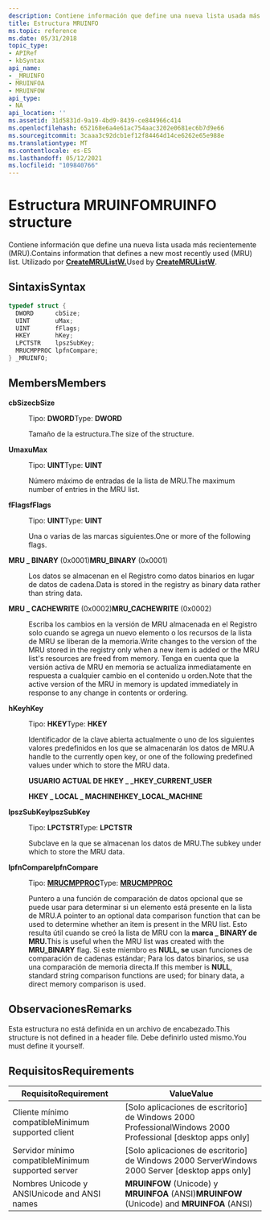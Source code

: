 ```yaml
---
description: Contiene información que define una nueva lista usada más recientemente (MRU). Lo usa CreateMRUListW.
title: Estructura MRUINFO
ms.topic: reference
ms.date: 05/31/2018
topic_type:
- APIRef
- kbSyntax
api_name:
- _MRUINFO
- MRUINFOA
- MRUINFOW
api_type:
- NA
api_location: ''
ms.assetid: 31d5831d-9a19-4bd9-8439-ce844966c414
ms.openlocfilehash: 652168e6a4e61ac754aac3202e0681ec6b7d9e66
ms.sourcegitcommit: 3caaa3c92dcb1ef12f84464d14ce6262e65e988e
ms.translationtype: MT
ms.contentlocale: es-ES
ms.lasthandoff: 05/12/2021
ms.locfileid: "109840766"
---
```

# <a name="mruinfo-structure"></a><span data-ttu-id="33426-104">Estructura MRUINFO</span><span class="sxs-lookup"><span data-stu-id="33426-104">MRUINFO structure</span></span>

<span data-ttu-id="33426-105">Contiene información que define una nueva lista usada más recientemente (MRU).</span><span class="sxs-lookup"><span data-stu-id="33426-105">Contains information that defines a new most recently used (MRU) list.</span></span> <span data-ttu-id="33426-106">Utilizado por [**CreateMRUListW.**](createmrulist.md)</span><span class="sxs-lookup"><span data-stu-id="33426-106">Used by [**CreateMRUListW**](createmrulist.md).</span></span>

## <a name="syntax"></a><span data-ttu-id="33426-107">Sintaxis</span><span class="sxs-lookup"><span data-stu-id="33426-107">Syntax</span></span>


```C++
typedef struct {
  DWORD      cbSize;
  UINT       uMax;
  UINT       fFlags;
  HKEY       hKey;
  LPCTSTR    lpszSubKey;
  MRUCMPPROC lpfnCompare;
} _MRUINFO;
```



## <a name="members"></a><span data-ttu-id="33426-108">Members</span><span class="sxs-lookup"><span data-stu-id="33426-108">Members</span></span>

<dl> <dt>

<span data-ttu-id="33426-109">**cbSize**</span><span class="sxs-lookup"><span data-stu-id="33426-109">**cbSize**</span></span>
</dt> <dd>

<span data-ttu-id="33426-110">Tipo: **DWORD**</span><span class="sxs-lookup"><span data-stu-id="33426-110">Type: **DWORD**</span></span>

</dd> <dd>

<span data-ttu-id="33426-111">Tamaño de la estructura.</span><span class="sxs-lookup"><span data-stu-id="33426-111">The size of the structure.</span></span>

</dd> <dt>

<span data-ttu-id="33426-112">**Umax**</span><span class="sxs-lookup"><span data-stu-id="33426-112">**uMax**</span></span>
</dt> <dd>

<span data-ttu-id="33426-113">Tipo: **UINT**</span><span class="sxs-lookup"><span data-stu-id="33426-113">Type: **UINT**</span></span>

</dd> <dd>

<span data-ttu-id="33426-114">Número máximo de entradas de la lista de MRU.</span><span class="sxs-lookup"><span data-stu-id="33426-114">The maximum number of entries in the MRU list.</span></span>

</dd> <dt>

<span data-ttu-id="33426-115">**fFlags**</span><span class="sxs-lookup"><span data-stu-id="33426-115">**fFlags**</span></span>
</dt> <dd>

<span data-ttu-id="33426-116">Tipo: **UINT**</span><span class="sxs-lookup"><span data-stu-id="33426-116">Type: **UINT**</span></span>

</dd> <dd>

<span data-ttu-id="33426-117">Una o varias de las marcas siguientes.</span><span class="sxs-lookup"><span data-stu-id="33426-117">One or more of the following flags.</span></span>

<dt>

<span id="MRU_BINARY"></span><span id="mru_binary"></span>

<span data-ttu-id="33426-118"><span id="MRU_BINARY"></span><span id="mru_binary"></span>**MRU \_ BINARY** (0x0001)</span><span class="sxs-lookup"><span data-stu-id="33426-118"><span id="MRU_BINARY"></span><span id="mru_binary"></span>**MRU\_BINARY** (0x0001)</span></span>


</dt> <dd>

<span data-ttu-id="33426-119">Los datos se almacenan en el Registro como datos binarios en lugar de datos de cadena.</span><span class="sxs-lookup"><span data-stu-id="33426-119">Data is stored in the registry as binary data rather than string data.</span></span>

</dd> <dt>

<span id="MRU_CACHEWRITE"></span><span id="mru_cachewrite"></span>

<span data-ttu-id="33426-120"><span id="MRU_CACHEWRITE"></span><span id="mru_cachewrite"></span>**MRU \_ CACHEWRITE** (0x0002)</span><span class="sxs-lookup"><span data-stu-id="33426-120"><span id="MRU_CACHEWRITE"></span><span id="mru_cachewrite"></span>**MRU\_CACHEWRITE** (0x0002)</span></span>


</dt> <dd>

<span data-ttu-id="33426-121">Escriba los cambios en la versión de MRU almacenada en el Registro solo cuando se agrega un nuevo elemento o los recursos de la lista de MRU se liberan de la memoria.</span><span class="sxs-lookup"><span data-stu-id="33426-121">Write changes to the version of the MRU stored in the registry only when a new item is added or the MRU list's resources are freed from memory.</span></span> <span data-ttu-id="33426-122">Tenga en cuenta que la versión activa de MRU en memoria se actualiza inmediatamente en respuesta a cualquier cambio en el contenido u orden.</span><span class="sxs-lookup"><span data-stu-id="33426-122">Note that the active version of the MRU in memory is updated immediately in response to any change in contents or ordering.</span></span>

</dd> </dl> </dd> <dt>

<span data-ttu-id="33426-123">**hKey**</span><span class="sxs-lookup"><span data-stu-id="33426-123">**hKey**</span></span>
</dt> <dd>

<span data-ttu-id="33426-124">Tipo: **HKEY**</span><span class="sxs-lookup"><span data-stu-id="33426-124">Type: **HKEY**</span></span>

</dd> <dd>

<span data-ttu-id="33426-125">Identificador de la clave abierta actualmente o uno de los siguientes valores predefinidos en los que se almacenarán los datos de MRU.</span><span class="sxs-lookup"><span data-stu-id="33426-125">A handle to the currently open key, or one of the following predefined values under which to store the MRU data.</span></span>

<dl><span id="HKEY_CURRENT_USER"></span><span id="hkey_current_user"></span><dt>

<span data-ttu-id="33426-126">**USUARIO ACTUAL DE HKEY \_ \_**</span><span class="sxs-lookup"><span data-stu-id="33426-126">**HKEY\_CURRENT\_USER**</span></span>
</dt><span id="HKEY_LOCAL_MACHINE"></span><span id="hkey_local_machine"></span><dt>

<span data-ttu-id="33426-127">**HKEY \_ LOCAL \_ MACHINE**</span><span class="sxs-lookup"><span data-stu-id="33426-127">**HKEY\_LOCAL\_MACHINE**</span></span>
</dt> </dl> </dd> <dt>

<span data-ttu-id="33426-128">**lpszSubKey**</span><span class="sxs-lookup"><span data-stu-id="33426-128">**lpszSubKey**</span></span>
</dt> <dd>

<span data-ttu-id="33426-129">Tipo: **LPCTSTR**</span><span class="sxs-lookup"><span data-stu-id="33426-129">Type: **LPCTSTR**</span></span>

</dd> <dd>

<span data-ttu-id="33426-130">Subclave en la que se almacenan los datos de MRU.</span><span class="sxs-lookup"><span data-stu-id="33426-130">The subkey under which to store the MRU data.</span></span>

</dd> <dt>

<span data-ttu-id="33426-131">**lpfnCompare**</span><span class="sxs-lookup"><span data-stu-id="33426-131">**lpfnCompare**</span></span>
</dt> <dd>

<span data-ttu-id="33426-132">Tipo: **[ **MRUCMPPROC**](mrucmpproc.md)**</span><span class="sxs-lookup"><span data-stu-id="33426-132">Type: **[**MRUCMPPROC**](mrucmpproc.md)**</span></span>

</dd> <dd>

<span data-ttu-id="33426-133">Puntero a una función de comparación de datos opcional que se puede usar para determinar si un elemento está presente en la lista de MRU.</span><span class="sxs-lookup"><span data-stu-id="33426-133">A pointer to an optional data comparison function that can be used to determine whether an item is present in the MRU list.</span></span> <span data-ttu-id="33426-134">Esto resulta útil cuando se creó la lista de MRU con la **marca \_ BINARY de MRU.**</span><span class="sxs-lookup"><span data-stu-id="33426-134">This is useful when the MRU list was created with the **MRU\_BINARY** flag.</span></span> <span data-ttu-id="33426-135">Si este miembro es **NULL, se** usan funciones de comparación de cadenas estándar; Para los datos binarios, se usa una comparación de memoria directa.</span><span class="sxs-lookup"><span data-stu-id="33426-135">If this member is **NULL**, standard string comparison functions are used; for binary data, a direct memory comparison is used.</span></span>

</dd> </dl>

## <a name="remarks"></a><span data-ttu-id="33426-136">Observaciones</span><span class="sxs-lookup"><span data-stu-id="33426-136">Remarks</span></span>

<span data-ttu-id="33426-137">Esta estructura no está definida en un archivo de encabezado.</span><span class="sxs-lookup"><span data-stu-id="33426-137">This structure is not defined in a header file.</span></span> <span data-ttu-id="33426-138">Debe definirlo usted mismo.</span><span class="sxs-lookup"><span data-stu-id="33426-138">You must define it yourself.</span></span>

## <a name="requirements"></a><span data-ttu-id="33426-139">Requisitos</span><span class="sxs-lookup"><span data-stu-id="33426-139">Requirements</span></span>



| <span data-ttu-id="33426-140">Requisito</span><span class="sxs-lookup"><span data-stu-id="33426-140">Requirement</span></span> | <span data-ttu-id="33426-141">Value</span><span class="sxs-lookup"><span data-stu-id="33426-141">Value</span></span> |
|-------------------------------------|------------------------------------------------------------|
| <span data-ttu-id="33426-142">Cliente mínimo compatible</span><span class="sxs-lookup"><span data-stu-id="33426-142">Minimum supported client</span></span><br/> | <span data-ttu-id="33426-143">\[Solo aplicaciones de escritorio\] de Windows 2000 Professional</span><span class="sxs-lookup"><span data-stu-id="33426-143">Windows 2000 Professional \[desktop apps only\]</span></span><br/> |
| <span data-ttu-id="33426-144">Servidor mínimo compatible</span><span class="sxs-lookup"><span data-stu-id="33426-144">Minimum supported server</span></span><br/> | <span data-ttu-id="33426-145">\[Solo aplicaciones de escritorio\] de Windows 2000 Server</span><span class="sxs-lookup"><span data-stu-id="33426-145">Windows 2000 Server \[desktop apps only\]</span></span><br/>       |
| <span data-ttu-id="33426-146">Nombres Unicode y ANSI</span><span class="sxs-lookup"><span data-stu-id="33426-146">Unicode and ANSI names</span></span><br/>   | <span data-ttu-id="33426-147">**MRUINFOW** (Unicode) y **MRUINFOA** (ANSI)</span><span class="sxs-lookup"><span data-stu-id="33426-147">**MRUINFOW** (Unicode) and **MRUINFOA** (ANSI)</span></span><br/>  |



 

 




